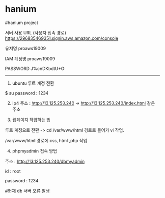 # hanium 
#hanium project

서버 사용
URL (사용자 접속 경로) 
https://296835469351.signin.aws.amazon.com/console

유저명
proaws19009

IAM 계정명
proaws19009

PASSWORD
J%cnDKbdtU+O
*************************

1. ubuntu 루트 계정 전환

  $ su 
  password : 1234

2. ip4 주소 : http://13.125.253.240 -> http://13.125.253.240/index.html  같은 주소

3. 웹페이지 작업하는 법

  루트 계정으로 전환 -> cd /var/www/html  경로로 들어가 vi 작업. 

  /var/www/html 경로에 css, html ,php 작업

4. phpmyadmin 접속 방법

  주소 : http://13.125.253.240/dbmyadmin

  id : root 

  password : 1234


#현재 db 서버 오류 발생
